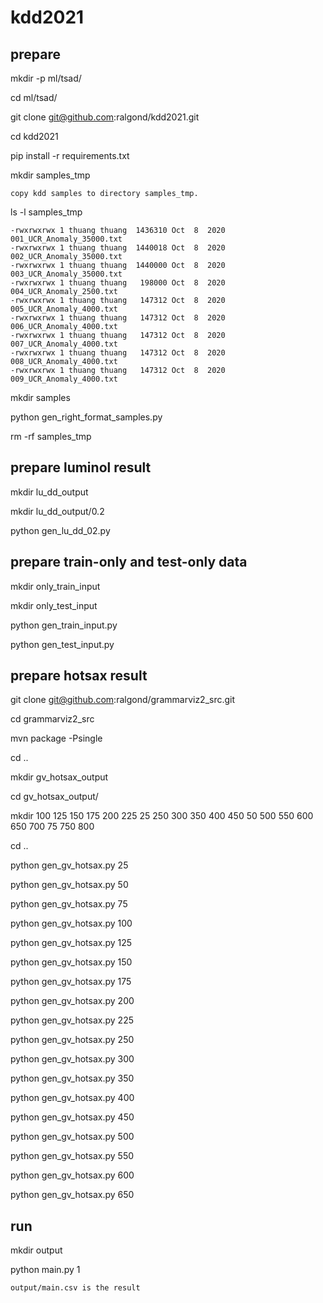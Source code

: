 # kdd2021

## prepare
mkdir -p ml/tsad/

cd ml/tsad/

git clone git@github.com:ralgond/kdd2021.git

cd kdd2021

pip install -r requirements.txt

mkdir samples_tmp

```
copy kdd samples to directory samples_tmp.
```
ls -l samples_tmp
```
-rwxrwxrwx 1 thuang thuang  1436310 Oct  8  2020 001_UCR_Anomaly_35000.txt
-rwxrwxrwx 1 thuang thuang  1440018 Oct  8  2020 002_UCR_Anomaly_35000.txt
-rwxrwxrwx 1 thuang thuang  1440000 Oct  8  2020 003_UCR_Anomaly_35000.txt
-rwxrwxrwx 1 thuang thuang   198000 Oct  8  2020 004_UCR_Anomaly_2500.txt
-rwxrwxrwx 1 thuang thuang   147312 Oct  8  2020 005_UCR_Anomaly_4000.txt
-rwxrwxrwx 1 thuang thuang   147312 Oct  8  2020 006_UCR_Anomaly_4000.txt
-rwxrwxrwx 1 thuang thuang   147312 Oct  8  2020 007_UCR_Anomaly_4000.txt
-rwxrwxrwx 1 thuang thuang   147312 Oct  8  2020 008_UCR_Anomaly_4000.txt
-rwxrwxrwx 1 thuang thuang   147312 Oct  8  2020 009_UCR_Anomaly_4000.txt
```

mkdir samples

python gen_right_format_samples.py

rm -rf samples_tmp

## prepare luminol result
mkdir lu_dd_output

mkdir lu_dd_output/0.2

python gen_lu_dd_02.py

## prepare train-only and test-only data
mkdir only_train_input

mkdir only_test_input

python gen_train_input.py

python gen_test_input.py


## prepare hotsax result
git clone git@github.com:ralgond/grammarviz2_src.git

cd grammarviz2_src

mvn package -Psingle

cd ..

mkdir gv_hotsax_output

cd gv_hotsax_output/

mkdir 100 125 150 175 200 225 25 250 300 350 400 450 50 500 550 600 650 700 75 750 800

cd ..

python gen_gv_hotsax.py 25

python gen_gv_hotsax.py 50

python gen_gv_hotsax.py 75

python gen_gv_hotsax.py 100

python gen_gv_hotsax.py 125

python gen_gv_hotsax.py 150

python gen_gv_hotsax.py 175

python gen_gv_hotsax.py 200

python gen_gv_hotsax.py 225

python gen_gv_hotsax.py 250

python gen_gv_hotsax.py 300

python gen_gv_hotsax.py 350

python gen_gv_hotsax.py 400

python gen_gv_hotsax.py 450

python gen_gv_hotsax.py 500

python gen_gv_hotsax.py 550

python gen_gv_hotsax.py 600

python gen_gv_hotsax.py 650


## run
mkdir output

python main.py 1

```
output/main.csv is the result
```